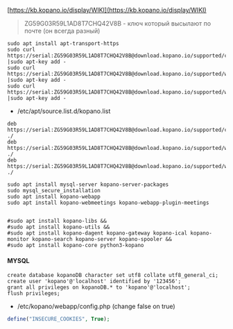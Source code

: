 [https://kb.kopano.io/display/WIKI](https://kb.kopano.io/display/WIKI)


> ZG59G03R59L1AD8T7CHQ42V8B - ключ который высылают по почте (он всегда разный)
```nginx
sudo apt install apt-transport-https
sudo curl https://serial:ZG59G03R59L1AD8T7CHQ42V8B@download.kopano.io/supported/core:/final/Ubuntu_18.04/Release.key |sudo apt-key add -
sudo curl https://serial:ZG59G03R59L1AD8T7CHQ42V8B@download.kopano.io/supported/webapp:/final/Ubuntu_18.04/Release.key |sudo apt-key add -
sudo curl https://serial:ZG59G03R59L1AD8T7CHQ42V8B@download.kopano.io/supported/webmeetings:/final/Debian_8.0/Release.key |sudo apt-key add -
```
* /etc/apt/source.list.d/kopano.list

```
deb https://serial:ZG59G03R59L1AD8T7CHQ42V8B@download.kopano.io/supported/core:/final/Ubuntu_18.04/ ./
deb https://serial:ZG59G03R59L1AD8T7CHQ42V8B@download.kopano.io/supported/webapp:/final/Ubuntu_18.04/ ./
deb https://serial:ZG59G03R59L1AD8T7CHQ42V8B@download.kopano.io/supported/webmeetings:/final/Debian_8.0/ ./
```

```
sudo apt install mysql-server kopano-server-packages
sudo mysql_secure_installation
sudo apt install kopano-webapp
sudo apt install kopano-webmeetings kopano-webapp-plugin-meetings


#sudo apt install kopano-libs &&
#sudo apt install kopano-utils &&
#sudo apt install kopano-dagent kopano-gateway kopano-ical kopano-monitor kopano-search kopano-server kopano-spooler &&
#sudo apt install kopano-core python3-kopano
```

#### MYSQL

```mysql
create database kopanoDB character set utf8 collate utf8_general_ci;
create user 'kopano'@'localhost' identified by '123456';
grant all privileges on kopanoDB.* to 'kopano'@'localhost';
flush privileges;
```
 * /etc/kopano/webapp/config.php 
 (change false on true)
 ```php
 define("INSECURE_COOKIES", True);
 ```
 
